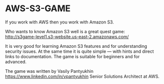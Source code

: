 # AWS-S3-GAME
If you work with AWS then you work with Amazon S3. 

Who wants to know Amazon S3 well is a great quest game:  
http://s3game-level1.s3-website.us-east-2.amazonaws.com/  

It is very good for learning Amazon S3 features and for understanding security issues. 
At the same time it is quite simple — with hints and direct links to documentation.
The game is suitable for beginners and for advanced.  

The game was written by Vasily Pantyukhin
https://www.linkedin.com/in/vpantyukhin
Senior Solutions Architect at AWS.
